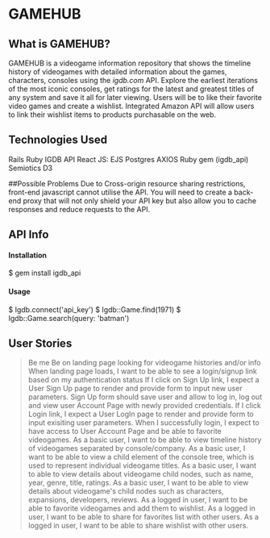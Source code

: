 # GAMEHUB 

## What is GAMEHUB?
GAMEHUB is a videogame information repository that shows the timeline history of videogames with detailed information about
the games, characters, consoles using the *igdb.com* API. Explore the earliest iterations of the most iconic consoles, get
ratings for the latest and greatest titles of any system and save it all for later viewing. Users will be to like their 
favorite video games and create a wishlist. Integrated Amazon API will allow users to link their wishlist items to products
purchasable on the web.

## Technologies Used
Rails
Ruby
IGDB API
React
JS: EJS
Postgres
AXIOS
Ruby gem (igdb_api)
Semiotics
D3

##Possible Problems
Due to Cross-origin resource sharing restrictions, front-end javascript cannot utilise the API. You will need to 
create a back-end proxy that will not only shield your API key but also allow you to cache responses and reduce 
requests to the API.

## API Info

#### Installation 
$ gem install igdb_api

#### Usage
$ Igdb.connect('api_key')
$ Igdb::Game.find(1971)
$ Igdb::Game.search(query: 'batman')

## User Stories
>Be me
>Be on landing page looking for videogame histories and/or info
>When landing page loads, I want to be able to see a login/signup link based on my authentication status
>If I click on Sign Up link, I expect a User Sign Up page to render and provide form to input new user parameters.
>Sign Up form should save user and allow to log in, log out and view user Account Page with newly provided credentials.
>If I click Login link, I expect a User LogIn page to render and provide form to input exisiting user parameters.
>When I successfully login, I expect to have access to User Account Page and be able to favorite videogames.
>As a basic user, I want to be able to view timeline history of videogames separated by console/company.
>As a basic user, I want to be able to view a child element of the console tree, which is used to represent individual
  videogame titles.
>As a basic user, I want to able to view details about videogame child nodes, such as name, year, genre, title, ratings.
>As a basic user, I want to be able to view details about videogame's child nodes such as characters, expansions, developers,
  reviews.
>As a logged in user, I want to be able to favorite videogames and add them to wishlist.
>As a logged in user, I want to be able to share for favorites list with other users.
>As a logged in user, I want to be able to share wishlist with other users.


